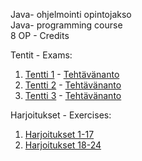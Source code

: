 Java- ohjelmointi opintojakso <br>
Java- programming course <br>
8 OP - Credits

Tentit - Exams: <br>

1. [Tentti 1](https://github.com/KaluB70/Java/tree/main/Tentit/Tentti-1/src/Tentti_1) - [Tehtävänanto](https://github.com/KaluB70/Java/blob/main/Tentit/Tentti-1/Assignment_Exam1.md) <br>
2. [Tentti 2](https://github.com/KaluB70/Java/tree/main/Tentit/Tentti-2/src/Tentti_2) - [Tehtävänanto](https://github.com/KaluB70/Java/blob/main/Tentit/Tentti-2/Assignment_Exam2.md)<br>
3. [Tentti 3](https://github.com/KaluB70/Java/tree/main/Tentit/Tentti-3/src/Tentti_3) - [Tehtävänanto](https://github.com/KaluB70/Java/blob/main/Tentit/Tentti-3/Assignment_Exam3.md) <br>

Harjoitukset - Exercises: <br>

1. [Harjoitukset 1-17](https://github.com/KaluB70/Java/tree/main/Harjoitukset/Harjoitukset/src/T1_17)
2. [Harjoitukset 18-24](https://github.com/KaluB70/Java/tree/main/Harjoitukset/Harjoitukset/src/T18_24)

